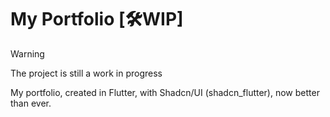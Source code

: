 # My Portfolio [🛠️WIP]


>[!Warning]
>The project is still a work in progress

My portfolio, created in Flutter, with Shadcn/UI (shadcn_flutter), now better than ever.
